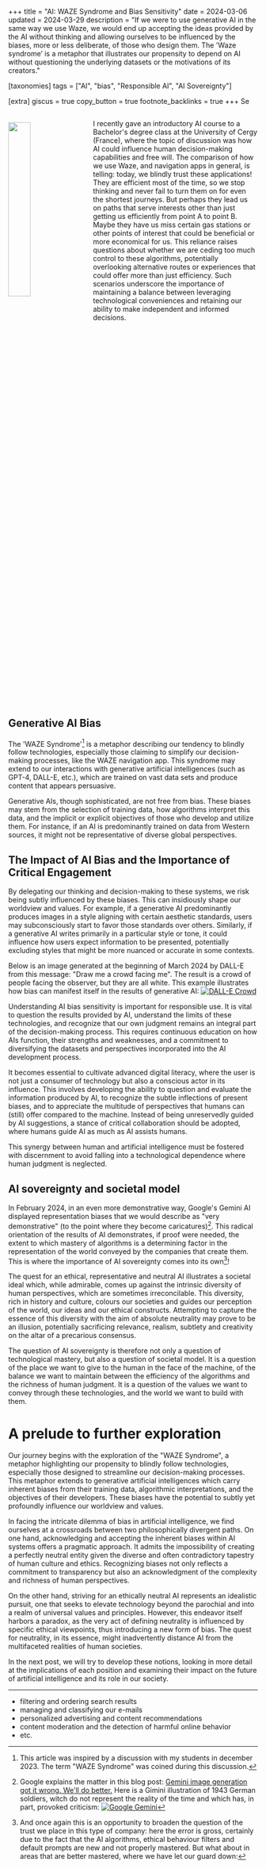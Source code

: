 +++
title = "AI: WAZE Syndrome and Bias Sensitivity"
date = 2024-03-06
updated = 2024-03-29
description = "If we were to use generative AI in the same way we use Waze, we would end up accepting the ideas provided by the AI without thinking and allowing ourselves to be influenced by the biases, more or less deliberate, of those who design them. The 'Waze syndrome’ is a metaphor that  illustrates our propensity to depend on AI without questioning the underlying datasets or the motivations of its creators."

[taxonomies]
tags = ["AI", "bias", "Responsible AI", "AI Sovereignty"]

[extra]
giscus = true
copy_button = true
footnote_backlinks = true
+++
Se

<div style="overflow: auto;">
    <img src="/blog/waze-syndrome/img/waze.png" style="float: left; margin-top: 20px; margin-right: 20px; width: 30%; vertical-align: top;">
    <div style="display: block;">
        <p>I recently gave an introductory AI course to a Bachelor's degree class at the University of Cergy (France), where the topic of discussion was how AI could influence human decision-making capabilities and free will. The comparison of how we use Waze, and navigation apps in general, is telling: today, we blindly trust these applications! They are efficient most of the time, so we stop thinking and never fail to turn them on for even the shortest journeys. But perhaps they lead us on paths that serve interests other than just getting us efficiently from point A to point B. Maybe they have us miss certain gas stations or other points of interest that could be beneficial or more economical for us. This reliance raises questions about whether we are ceding too much control to these algorithms, potentially overlooking alternative routes or experiences that could offer more than just efficiency. Such scenarios underscore the importance of maintaining a balance between leveraging technological conveniences and retaining our ability to make independent and informed decisions.</p>
    </div>
</div>

## Generative AI Bias
The 'WAZE Syndrome'[^1] is a metaphor describing our tendency to blindly follow technologies, especially those claiming to simplify our decision-making processes, like the WAZE navigation app. This syndrome may extend to our interactions with generative artificial intelligences (such as GPT-4, DALL-E, etc.), which are trained on vast data sets and produce content that appears persuasive.

Generative AIs, though sophisticated, are not free from bias. These biases may stem from the selection of training data, how algorithms interpret this data, and the implicit or explicit objectives of those who develop and utilize them. For instance, if an AI is predominantly trained on data from Western sources, it might not be representative of diverse global perspectives.

## The Impact of AI Bias and the Importance of Critical Engagement
By delegating our thinking and decision-making to these systems, we risk being subtly influenced by these biases. This can insidiously shape our worldview and values. For example, if a generative AI predominantly produces images in a style aligning with certain aesthetic standards, users may subconsciously start to favor those standards over others. Similarly, if a generative AI writes primarily in a particular style or tone, it could influence how users expect information to be presented, potentially excluding styles that might be more nuanced or accurate in some contexts.

Below is an image generated at the beginning of March 2024 by DALL-E from this message: "Draw me a crowd facing me". The result is a crowd of people facing the observer, but they are all white. This example illustrates how bias can manifest itself in the results of generative AI:
[![DALL-E Crowd](/blog/waze-syndrome/img/crowd.webp)](/blog/waze-syndrome/img/crowd.webp)

Understanding AI bias sensitivity is important for responsible use. It is vital to question the results provided by AI, understand the limits of these technologies, and recognize that our own judgment remains an integral part of the decision-making process. This requires continuous education on how AIs function, their strengths and weaknesses, and a commitment to diversifying the datasets and perspectives incorporated into the AI development process.

It becomes essential to cultivate advanced digital literacy, where the user is not just a consumer of technology but also a conscious actor in its influence. This involves developing the ability to question and evaluate the information produced by AI, to recognize the subtle inflections of present biases, and to appreciate the multitude of perspectives that humans can (still) offer compared to the machine. Instead of being unreservedly guided by AI suggestions, a stance of critical collaboration should be adopted, where humans guide AI as much as AI assists humans.

This synergy between human and artificial intelligence must be fostered with discernment to avoid falling into a technological dependence where human judgment is neglected.


## AI sovereignty and societal model
In February 2024, in an even more demonstrative way, Google's Gemini AI displayed representation biases that we would describe as "very demonstrative" (to the point where they become caricatures)[^2].
This radical orientation of the results of AI demonstrates, if proof were needed, the extent to which mastery of algorithms is a determining factor in the representation of the world conveyed by the companies that create them. This is where the importance of AI sovereignty comes into its own[^3]!

The quest for an ethical, representative and neutral AI illustrates a societal ideal which, while admirable, comes up against the intrinsic diversity of human perspectives, which are sometimes irreconcilable. This diversity, rich in history and culture, colours our societies and guides our perception of the world, our ideas and our ethical constructs. Attempting to capture the essence of this diversity with the aim of absolute neutrality may prove to be an illusion, potentially sacrificing relevance, realism, subtlety and creativity on the altar of a precarious consensus.

The question of AI sovereignty is therefore not only a question of technological mastery, but also a question of societal model. It is a question of the place we want to give to the human in the face of the machine, of the balance we want to maintain between the efficiency of the algorithms and the richness of human judgment. It is a question of the values we want to convey through these technologies, and the world we want to build with them.


# A prelude to further exploration 
Our journey begins with the exploration of the "WAZE Syndrome", a metaphor highlighting our propensity to blindly follow technologies, especially those designed to streamline our decision-making processes. This metaphor extends to generative artificial intelligences which carry inherent biases from their training data, algorithmic interpretations, and the objectives of their developers. These biases have the potential to subtly yet profoundly influence our worldview and values.

In facing the intricate dilemma of bias in artificial intelligence, we find ourselves at a crossroads between two philosophically divergent paths. On one hand, acknowledging and accepting the inherent biases within AI systems offers a pragmatic approach. It admits the impossibility of creating a perfectly neutral entity given the diverse and often contradictory tapestry of human culture and ethics. Recognizing biases not only reflects a commitment to transparency but also an acknowledgment of the complexity and richness of human perspectives.

On the other hand, striving for an ethically neutral AI represents an idealistic pursuit, one that seeks to elevate technology beyond the parochial and into a realm of universal values and principles. However, this endeavor itself harbors a paradox, as the very act of defining neutrality is influenced by specific ethical viewpoints, thus introducing a new form of bias. The quest for neutrality, in its essence, might inadvertently distance AI from the multifaceted realities of human societies.

In the next post, we will try to develop these notions, looking in more detail at the implications of each position and examining their impact on the future of artificial intelligence and its role in our society.

---
[^1]: This article was inspired by a discussion with my students in december 2023. The term "WAZE Syndrome" was coined during this discussion.
 
[^2]: Google explains the matter in this blog post: [Gemini image generation got it wrong. We'll do better.](https://blog.google/products/gemini/gemini-image-generation-issue/) Here is a Gimini illustration of 1943 German soldiers, witch do not represent the reality of the time and which has, in part, provoked criticism:
[![Google Gemini](/blog/waze-syndrome/img/german_soldiers.avif)](/blog/waze-syndrome/img/german_soldiers.avif)

[^3]: And once again this is an opportunity to broaden the question of the trust we place in this type of company: here the error is gross, certainly due to the fact that the AI algorithms, ethical behaviour filters and default prompts are new and not properly mastered. But what about in areas that are better mastered, where we have let our guard down:
  - filtering and ordering search results
  - managing and classifying our e-mails
  - personalized advertising and content recommendations
  - content moderation and the detection of harmful online behavior
  - etc.